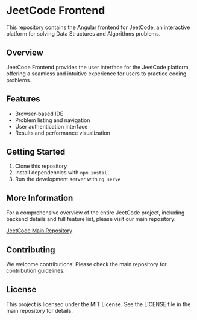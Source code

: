 # JeetCode Frontend

This repository contains the Angular frontend for JeetCode, an interactive platform for solving Data Structures and Algorithms problems.

## Overview

JeetCode Frontend provides the user interface for the JeetCode platform, offering a seamless and intuitive experience for users to practice coding problems.

## Features

- Browser-based IDE
- Problem listing and navigation
- User authentication interface
- Results and performance visualization

## Getting Started

1. Clone this repository
2. Install dependencies with `npm install`
3. Run the development server with `ng serve`

## More Information

For a comprehensive overview of the entire JeetCode project, including backend details and full feature list, please visit our main repository:

[JeetCode Main Repository](https://github.com/keshri-prasanjeet/JeetCode.git)

## Contributing

We welcome contributions! Please check the main repository for contribution guidelines.

## License

This project is licensed under the MIT License. See the LICENSE file in the main repository for details.
